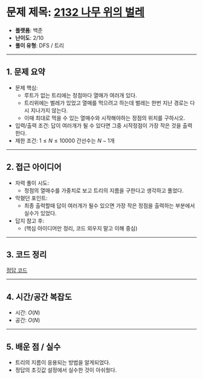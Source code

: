 # 문제 제목: [2132 나무 위의 벌레](https://www.acmicpc.net/problem/2132)
- **플랫폼**: 백준
- **난이도**: 2/10
- **풀이 유형**: DFS / 트리

---

## 1. 문제 요약
- 문제 핵심: 
  - 루트가 없는 트리에는 정점마다 열매가 여러개 있다.
  - 트리위에는 벌레가 있었고 열매를 먹으려고 하는데 벌레는 한번 지난 경로는 다시 지나가지 않는다.
  - 이때 최대로 먹을 수 있는 열매수와 시작해야하는 정점의 위치를 구하시오.
- 입력/출력 조건: 답이 여러개가 될 수 있다면 그중 시작정점이 가장 작은 것을 출력한다.
- 제한 조건: $1\leq N \leq 10000$ 간선수는 $N-1$개

---

## 2. 접근 아이디어
- 자력 풀이 시도:
  - 정점의 열매수를 가중치로 보고 트리의 지름을 구한다고 생각하고 풀었다.
- 막혔던 포인트:
  - 최종 출력할때 답이 여러개가 될수 있으면 가장 작은 정점을 출력하는 부분에서 실수가 있었다.
- 답지 참고 후:
  - (핵심 아이디어만 정리, 코드 외우지 말고 이해 중심)

---

## 3. 코드 정리
[정답 코드](./answer.py)

---

## 4. 시간/공간 복잡도

* 시간: $O(N)$
* 공간: $O(N)$

---

## 5. 배운 점 / 실수

* 트리의 지름이 응용되는 방법을 알게되었다.
* 정답의 초깃값 설정에서 실수한 것이 아쉬웠다.
